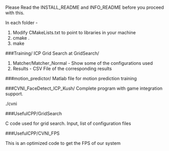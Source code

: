 Please Read the INSTALL_README and INFO_README before you proceed with this.

In each folder - 

1. Modify CMakeLists.txt to point to libraries in your machine
2. cmake .
3. make

###Training/
ICP Grid Search at GridSearch/

1. Matcher/Matcher_Normal - Show some of the configurations used
2. Results - CSV File of the corresponding results

###motion_predictor/
Matlab file for motion prediction training

###CVNI_FaceDetect_ICP_Kush/
Complete program with game integration support.

./cvni

###UsefulCPP/GridSearch

C code used for grid search. Input, list of configuration files

###UsefulCPP/CVNI_FPS

This is an optimized code to get the FPS of our system


